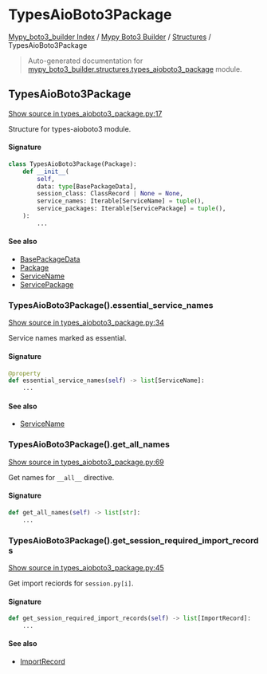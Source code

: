 # TypesAioBoto3Package

[Mypy_boto3_builder Index](../../README.md#mypy_boto3_builder-index) /
[Mypy Boto3 Builder](../index.md#mypy-boto3-builder) /
[Structures](./index.md#structures) /
TypesAioBoto3Package

> Auto-generated documentation for [mypy_boto3_builder.structures.types_aioboto3_package](https://github.com/youtype/mypy_boto3_builder/blob/main/mypy_boto3_builder/structures/types_aioboto3_package.py) module.

## TypesAioBoto3Package

[Show source in types_aioboto3_package.py:17](https://github.com/youtype/mypy_boto3_builder/blob/main/mypy_boto3_builder/structures/types_aioboto3_package.py#L17)

Structure for types-aioboto3 module.

#### Signature

```python
class TypesAioBoto3Package(Package):
    def __init__(
        self,
        data: type[BasePackageData],
        session_class: ClassRecord | None = None,
        service_names: Iterable[ServiceName] = tuple(),
        service_packages: Iterable[ServicePackage] = tuple(),
    ):
        ...
```

#### See also

- [BasePackageData](../package_data.md#basepackagedata)
- [Package](./package.md#package)
- [ServiceName](../service_name.md#servicename)
- [ServicePackage](./service_package.md#servicepackage)

### TypesAioBoto3Package().essential_service_names

[Show source in types_aioboto3_package.py:34](https://github.com/youtype/mypy_boto3_builder/blob/main/mypy_boto3_builder/structures/types_aioboto3_package.py#L34)

Service names marked as essential.

#### Signature

```python
@property
def essential_service_names(self) -> list[ServiceName]:
    ...
```

#### See also

- [ServiceName](../service_name.md#servicename)

### TypesAioBoto3Package().get_all_names

[Show source in types_aioboto3_package.py:69](https://github.com/youtype/mypy_boto3_builder/blob/main/mypy_boto3_builder/structures/types_aioboto3_package.py#L69)

Get names for `__all__` directive.

#### Signature

```python
def get_all_names(self) -> list[str]:
    ...
```

### TypesAioBoto3Package().get_session_required_import_records

[Show source in types_aioboto3_package.py:45](https://github.com/youtype/mypy_boto3_builder/blob/main/mypy_boto3_builder/structures/types_aioboto3_package.py#L45)

Get import reciords for `session.py[i]`.

#### Signature

```python
def get_session_required_import_records(self) -> list[ImportRecord]:
    ...
```

#### See also

- [ImportRecord](../import_helpers/import_record.md#importrecord)



